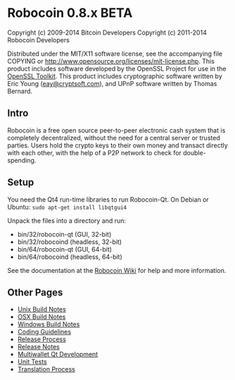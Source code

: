 Robocoin 0.8.x BETA
====================

Copyright (c) 2009-2014 Bitcoin Developers
Copyright (c) 2011-2014 Robocoin Developers

Distributed under the MIT/X11 software license, see the accompanying
file COPYING or http://www.opensource.org/licenses/mit-license.php.
This product includes software developed by the OpenSSL Project for use in the [OpenSSL Toolkit](http://www.openssl.org/). This product includes
cryptographic software written by Eric Young ([eay@cryptsoft.com](mailto:eay@cryptsoft.com)), and UPnP software written by Thomas Bernard.


Intro
---------------------
Robocoin is a free open source peer-to-peer electronic cash system that is
completely decentralized, without the need for a central server or trusted
parties.  Users hold the crypto keys to their own money and transact directly
with each other, with the help of a P2P network to check for double-spending.


Setup
---------------------
You need the Qt4 run-time libraries to run Robocoin-Qt. On Debian or Ubuntu:
	`sudo apt-get install libqtgui4`

Unpack the files into a directory and run:

- bin/32/robocoin-qt (GUI, 32-bit)
- bin/32/robocoind (headless, 32-bit)
- bin/64/robocoin-qt (GUI, 64-bit)
- bin/64/robocoind (headless, 64-bit)

See the documentation at the [Robocoin Wiki](http://robocoin.info)
for help and more information.


Other Pages
---------------------
- [Unix Build Notes](build-unix.md)
- [OSX Build Notes](build-osx.md)
- [Windows Build Notes](build-msw.md)
- [Coding Guidelines](coding.md)
- [Release Process](release-process.md)
- [Release Notes](release-notes.md)
- [Multiwallet Qt Development](multiwallet-qt.md)
- [Unit Tests](unit-tests.md)
- [Translation Process](translation_process.md)
